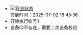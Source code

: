 - [![签到状态](https://github.com/p7wm/Cloud189-Actions/actions/workflows/main.yml/badge.svg?branch=main)](https://github.com/p7wm/Cloud189-Actions/actions/workflows/main.yml) <br> 签到时间：2025-07-02 18:45:36
- 开始执行帐号1
- 设备ID不存在，需要二次设备校验
